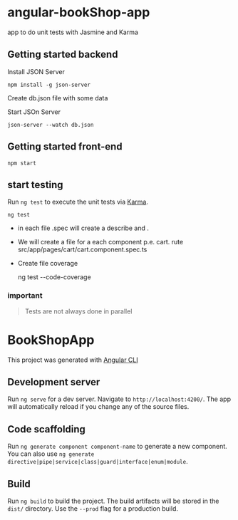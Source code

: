 # angular-bookShop-app
app to do unit tests with Jasmine and Karma

## Getting started backend

Install JSON Server

    npm install -g json-server

Create db.json file with some data

Start JSOn Server

    json-server --watch db.json

## Getting started front-end

    npm start

## start testing

Run `ng test` to execute the unit tests via [Karma](https://karma-runner.github.io).

    ng test

- in each file .spec will create a describe and .
- We will create a file for a each component p.e. cart.
     rute src/app/pages/cart/cart.component.spec.ts
- Create file coverage
  
    ng test --code-coverage

### important ###

>Tests are not always done in parallel

# BookShopApp

This project was generated with [Angular CLI](https://github.com/angular/angular-cli)

## Development server

Run `ng serve` for a dev server. Navigate to `http://localhost:4200/`. The app will automatically reload if you change any of the source files.

## Code scaffolding

Run `ng generate component component-name` to generate a new component. You can also use `ng generate directive|pipe|service|class|guard|interface|enum|module`.

## Build

Run `ng build` to build the project. The build artifacts will be stored in the `dist/` directory. Use the `--prod` flag for a production build.


